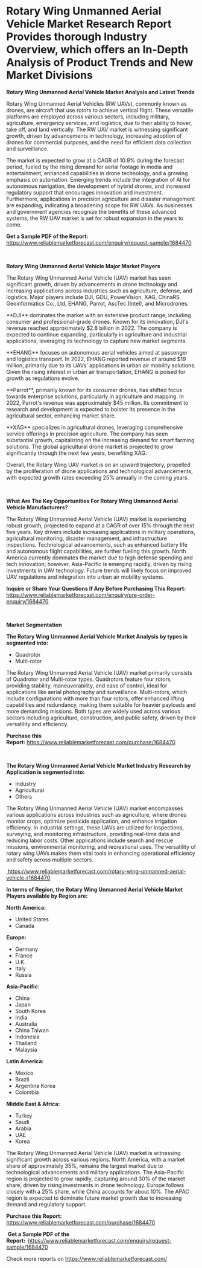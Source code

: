 <p><h1>Rotary Wing Unmanned Aerial Vehicle Market Research Report Provides thorough Industry Overview, which offers an In-Depth Analysis of Product Trends and New Market Divisions</h1></p><p><strong>Rotary Wing Unmanned Aerial Vehicle Market Analysis and Latest Trends</strong></p>
<p><p>Rotary Wing Unmanned Aerial Vehicles (RW UAVs), commonly known as drones, are aircraft that use rotors to achieve vertical flight. These versatile platforms are employed across various sectors, including military, agriculture, emergency services, and logistics, due to their ability to hover, take off, and land vertically. The RW UAV market is witnessing significant growth, driven by advancements in technology, increasing adoption of drones for commercial purposes, and the need for efficient data collection and surveillance.</p><p>The market is expected to grow at a CAGR of 10.9% during the forecast period, fueled by the rising demand for aerial footage in media and entertainment, enhanced capabilities in drone technology, and a growing emphasis on automation. Emerging trends include the integration of AI for autonomous navigation, the development of hybrid drones, and increased regulatory support that encourages innovation and investment. Furthermore, applications in precision agriculture and disaster management are expanding, indicating a broadening scope for RW UAVs. As businesses and government agencies recognize the benefits of these advanced systems, the RW UAV market is set for robust expansion in the years to come.</p></p>
<p><strong>Get a Sample PDF of the Report:&nbsp;</strong> <a href="https://www.reliablemarketforecast.com/enquiry/request-sample/1684470?utm_campaign=2821&utm_medium=2&utm_source=Github&utm_content=ia&utm_term=05032025&utm_id=rotary-wing-unmanned-aerial-vehicle">https://www.reliablemarketforecast.com/enquiry/request-sample/1684470</a></p>
<p>&nbsp;</p>
<p><strong>Rotary Wing Unmanned Aerial Vehicle Major Market Players</strong></p>
<p><p>The Rotary Wing Unmanned Aerial Vehicle (UAV) market has seen significant growth, driven by advancements in drone technology and increasing applications across industries such as agriculture, defense, and logistics. Major players include DJI, GDU, PowerVision, XAG, ChinaRS Geoinformatics Co., Ltd, EHANG, Parrot, AscTec (Intel), and Microdrones.</p><p>**DJI** dominates the market with an extensive product range, including consumer and professional-grade drones. Known for its innovation, DJI's revenue reached approximately $2.8 billion in 2022. The company is expected to continue expanding, particularly in agriculture and industrial applications, leveraging its technology to capture new market segments.</p><p>**EHANG** focuses on autonomous aerial vehicles aimed at passenger and logistics transport. In 2022, EHANG reported revenue of around $19 million, primarily due to its UAVs' applications in urban air mobility solutions. Given the rising interest in urban air transportation, EHANG is poised for growth as regulations evolve.</p><p>**Parrot**, primarily known for its consumer drones, has shifted focus towards enterprise solutions, particularly in agriculture and mapping. In 2022, Parrot's revenue was approximately $45 million. Its commitment to research and development is expected to bolster its presence in the agricultural sector, enhancing market share.</p><p>**XAG** specializes in agricultural drones, leveraging comprehensive service offerings in precision agriculture. The company has seen substantial growth, capitalizing on the increasing demand for smart farming solutions. The global agricultural drone market is projected to grow significantly through the next few years, benefiting XAG.</p><p>Overall, the Rotary Wing UAV market is on an upward trajectory, propelled by the proliferation of drone applications and technological advancements, with expected growth rates exceeding 25% annually in the coming years.</p></p>
<p>&nbsp;</p>
<p><strong>What Are The Key Opportunities For Rotary Wing Unmanned Aerial Vehicle Manufacturers?</strong></p>
<p><p>The Rotary Wing Unmanned Aerial Vehicle (UAV) market is experiencing robust growth, projected to expand at a CAGR of over 15% through the next five years. Key drivers include increasing applications in military operations, agricultural monitoring, disaster management, and infrastructure inspections. Technological advancements, such as enhanced battery life and autonomous flight capabilities, are further fueling this growth. North America currently dominates the market due to high defense spending and tech innovation; however, Asia-Pacific is emerging rapidly, driven by rising investments in UAV technology. Future trends will likely focus on improved UAV regulations and integration into urban air mobility systems.</p></p>
<p><strong>Inquire or Share Your Questions If Any Before Purchasing This Report:</strong> <a href="https://www.reliablemarketforecast.com/enquiry/pre-order-enquiry/1684470?utm_campaign=2821&utm_medium=2&utm_source=Github&utm_content=ia&utm_term=05032025&utm_id=rotary-wing-unmanned-aerial-vehicle">https://www.reliablemarketforecast.com/enquiry/pre-order-enquiry/1684470</a></p>
<p>&nbsp;</p>
<p><strong>Market Segmentation</strong></p>
<p><strong>The Rotary Wing Unmanned Aerial Vehicle Market Analysis by types is segmented into:</strong></p>
<p><ul><li>Quadrotor</li><li>Multi-rotor</li></ul></p>
<p><p>The Rotary Wing Unmanned Aerial Vehicle (UAV) market primarily consists of Quadrotor and Multi-rotor types. Quadrotors feature four rotors, providing stability, maneuverability, and ease of control, ideal for applications like aerial photography and surveillance. Multi-rotors, which include configurations with more than four rotors, offer enhanced lifting capabilities and redundancy, making them suitable for heavier payloads and more demanding missions. Both types are widely used across various sectors including agriculture, construction, and public safety, driven by their versatility and efficiency.</p></p>
<p><strong>Purchase this Report:&nbsp;</strong><a href="https://www.reliablemarketforecast.com/purchase/1684470?utm_campaign=2821&utm_medium=2&utm_source=Github&utm_content=ia&utm_term=05032025&utm_id=rotary-wing-unmanned-aerial-vehicle">https://www.reliablemarketforecast.com/purchase/1684470</a></p>
<p>&nbsp;</p>
<p><strong>The Rotary Wing Unmanned Aerial Vehicle Market Industry Research by Application is segmented into:</strong></p>
<p><ul><li>Industry</li><li>Agricultural</li><li>Others</li></ul></p>
<p><p>The Rotary Wing Unmanned Aerial Vehicle (UAV) market encompasses various applications across industries such as agriculture, where drones monitor crops, optimize pesticide application, and enhance irrigation efficiency. In industrial settings, these UAVs are utilized for inspections, surveying, and monitoring infrastructure, providing real-time data and reducing labor costs. Other applications include search and rescue missions, environmental monitoring, and recreational uses. The versatility of rotary wing UAVs makes them vital tools in enhancing operational efficiency and safety across multiple sectors.</p></p>
<p><a href="https://www.reliablemarketforecast.com/rotary-wing-unmanned-aerial-vehicle-r1684470?utm_campaign=2821&utm_medium=2&utm_source=Github&utm_content=ia&utm_term=05032025&utm_id=rotary-wing-unmanned-aerial-vehicle">&nbsp;https://www.reliablemarketforecast.com/rotary-wing-unmanned-aerial-vehicle-r1684470</a></p>
<p><strong>In terms of Region, the Rotary Wing Unmanned Aerial Vehicle Market Players available by Region are:</strong></p>
<p>
    <p> <strong> North America: </strong>
        <ul>
            <li>United States</li>
            <li>Canada</li>
        </ul>
        </p> 
    <p> <strong> Europe: </strong>
        <ul>
            <li>Germany</li>
            <li>France</li>
            <li>U.K.</li>
            <li>Italy</li>
            <li>Russia</li>
        </ul>
        </p> 
    <p> <strong> Asia-Pacific: </strong>
        <ul>
            <li>China</li>
            <li>Japan</li>
            <li>South Korea</li>
            <li>India</li>
            <li>Australia</li>
            <li>China Taiwan</li>
            <li>Indonesia</li>
            <li>Thailand</li>
            <li>Malaysia</li>
        </ul>
        </p> 
    <p> <strong> Latin America: </strong>
        <ul>
            <li>Mexico</li>
            <li>Brazil</li>
            <li>Argentina Korea</li>
            <li>Colombia</li>
        </ul>
        </p> 
    <p> <strong> Middle East & Africa: </strong>
        <ul>
            <li>Turkey</li>
            <li>Saudi</li>
            <li>Arabia</li>
            <li>UAE</li>
            <li>Korea</li>
        </ul>
    </p>
    </p>
<p><p>The Rotary Wing Unmanned Aerial Vehicle (UAV) market is witnessing significant growth across various regions. North America, with a market share of approximately 35%, remains the largest market due to technological advancements and military applications. The Asia-Pacific region is projected to grow rapidly, capturing around 30% of the market share, driven by rising investments in drone technology. Europe follows closely with a 25% share, while China accounts for about 10%. The APAC region is expected to dominate future market growth due to increasing demand and regulatory support.</p></p>
<p><strong>Purchase this Report: </strong><a href="https://www.reliablemarketforecast.com/purchase/1684470?utm_campaign=2821&utm_medium=2&utm_source=Github&utm_content=ia&utm_term=05032025&utm_id=rotary-wing-unmanned-aerial-vehicle">https://www.reliablemarketforecast.com/purchase/1684470</a></p>
<p>&nbsp;<strong>Get a Sample PDF of the Report:&nbsp;&nbsp;</strong><a href="https://www.reliablemarketforecast.com/enquiry/request-sample/1684470?utm_campaign=2821&utm_medium=2&utm_source=Github&utm_content=ia&utm_term=05032025&utm_id=rotary-wing-unmanned-aerial-vehicle">https://www.reliablemarketforecast.com/enquiry/request-sample/1684470</a></p>
<p><strong></strong></p>
<p>Check more reports on <a href="https://www.reliablemarketforecast.com/?utm_campaign=2821&utm_medium=2&utm_source=Github&utm_content=ia&utm_term=05032025&utm_id=rotary-wing-unmanned-aerial-vehicle">https://www.reliablemarketforecast.com/</a></p>